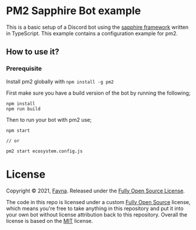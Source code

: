 # PM2 Sapphire Bot example

This is a basic setup of a Discord bot using the [sapphire framework][sapphire] written in TypeScript. This example contains a configuration example for pm2.

## How to use it?

### Prerequisite

Install pm2 globally with `npm install -g pm2`

First make sure you have a build version of the bot by running the following;

    npm install
    npm run build

Then to run your bot with pm2 use;

    npm start

    // or

    pm2 start ecosystem.config.js

# License

Copyright © 2021, [Favna](https://github.com/Favna).
Released under the [Fully Open Source License][fully-open-source].

The code in this repo is licensed under a custom [Fully Open Source][fully-open-source] license, which means you're free to take anything in this repository and put it into your own bot without license attribution back to this repository. Overall the license is based on the [MIT] license.

[sapphire]: https://github.com/sapphiredev/framework
[fully-open-source]: LICENSE.md
[mit]: https://opensource.org/licenses/MIT
